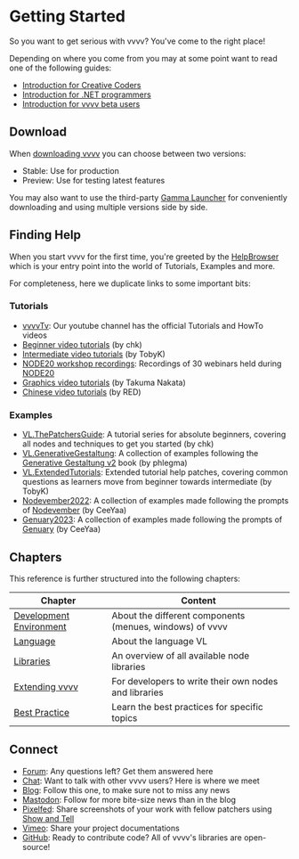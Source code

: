 # Getting Started

So you want to get serious with vvvv? You've come to the right place!

Depending on where you come from you may at some point want to read one of the following guides:

* [Introduction for Creative Coders](cc/introduction-for-creative-coders.md)
* [Introduction for .NET programmers](dotnet/introduction-for-dotnet-programmers.md)
* [Introduction for vvvv beta users](beta/introduction-for-vvvv-beta-users.md)

## Download
When [downloading vvvv](https://visualprogramming.net/#Download) you can choose between two versions:
- Stable: Use for production
- Preview: Use for testing latest features

You may also want to use the third-party [Gamma Launcher](https://github.com/sebescudie/GammaLauncher/releases) for conveniently downloading and using multiple versions side by side. 

## Finding Help
When you start vvvv for the first time, you're greeted by the [HelpBrowser](../hde/findinghelp.md#help-browser) which is your entry point into the world of Tutorials, Examples and more. 

For completeness, here we duplicate links to some important bits:

### Tutorials
- [vvvvTv](https://www.youtube.com/vvvvtv42): Our youtube channel has the official Tutorials and HowTo videos
- [Beginner video tutorials](https://youtube.com/playlist?list=PL2KeRstDQVRRVnzCHEambwAI4yWmpIF-p) (by chk)
- [Intermediate video tutorials](https://youtube.com/playlist?list=PLEncasrnvr2bkPb0QKdU1DrDs4Hd_Jr0V) (by TobyK)
- [NODE20 workshop recordings](https://vimeo.com/showcase/node20workshops): Recordings of 30 webinars held during [NODE20](https://nodeforum.org/activities/festival/node20/)
- [Graphics video tutorials](https://www.youtube.com/playlist?list=PLK3HDkvkLePRQpgCIb8dL9CRSYOTmNbdI) (by Takuma Nakata)
- [Chinese video tutorials](https://www.youtube.com/channel/UCSJuEFRlfo11WDbeWFcFZVg/playlists) (by RED)

### Examples
- [VL.ThePatchersGuide](https://github.com/chkworks/VL.ThePatchersGuide): A tutorial series for absolute beginners, covering all nodes and techniques to get you started (by chk)
- [VL.GenerativeGestaltung](https://discourse.vvvv.org/t/vl-generativegestaltung/19350): A collection of examples following the [Generative Gestaltung v2](http://www.generative-gestaltung.de/2/) book (by phlegma)
- [VL.ExtendedTutorials](https://github.com/TobyKLight/VL.ExtendedTutorials): Extended tutorial help patches, covering common questions as learners move from beginner towards intermediate (by TobyK)
- [Nodevember2022](https://discourse.vvvv.org/t/vl-examples-patches-playground01/21166): A collection of examples made following the prompts of [Nodevember](http://www.nodevember.io/) (by CeeYaa)
- [Genuary2023](http://www.github.com/CeeYaa/Genuary2023): A collection of examples made following the prompts of [Genuary](http://www.genuary.art/) (by CeeYaa)

## Chapters

This reference is further structured into the following chapters:

| Chapter | Content |
|---|---|
| [Development Environment](../hde/gui.md) | About the different components (menues, windows) of vvvv |
| [Language](../language/language.md) | About the language VL | 
| [Libraries](../libraries/overview.md) | An overview of all available node libraries |
| [Extending vvvv](../extending/overview.md) | For developers to write their own nodes and libraries |
| [Best Practice](../best-practice/overview.md) | Learn the best practices for specific topics |

## Connect

* [Forum](http://discourse.vvvv.org): Any questions left? Get them answered here
* [Chat](https://app.element.io/#/room/#vvvv:matrix.org): Want to talk with other vvvv users? Here is where we meet
* [Blog](https://www.visualprogramming.net/blog/): Follow this one, to make sure not to miss any news
* [Mastodon](https://mastodon.xyz/@vvvv): Follow for more bite-size news than in the blog
* [Pixelfed](https://pixelfed.social/madewithvvvv): Share screenshots of your work with fellow patchers using [Show and Tell](../hde/showandtell.md)
* [Vimeo](https://vimeo.com/groups/vvvv/sort:date/format:thumbnail): Share your project documentations
* [GitHub](https://github.com/vvvv): Ready to contribute code? All of vvvv's libraries are open-source!
